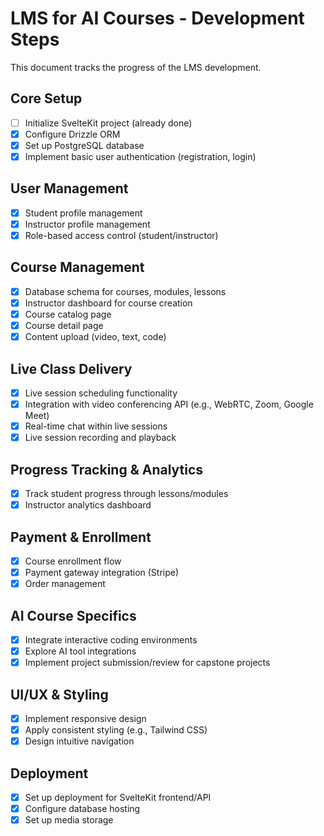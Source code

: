 # LMS for AI Courses - Development Steps

This document tracks the progress of the LMS development.

## Core Setup

- [ ] Initialize SvelteKit project (already done)
- [x] Configure Drizzle ORM
- [x] Set up PostgreSQL database
- [x] Implement basic user authentication (registration, login)

## User Management

- [x] Student profile management
- [x] Instructor profile management
- [x] Role-based access control (student/instructor)

## Course Management

- [x] Database schema for courses, modules, lessons
- [x] Instructor dashboard for course creation
- [x] Course catalog page
- [x] Course detail page
- [x] Content upload (video, text, code)

## Live Class Delivery

- [x] Live session scheduling functionality
- [x] Integration with video conferencing API (e.g., WebRTC, Zoom, Google Meet)
- [x] Real-time chat within live sessions
- [x] Live session recording and playback

## Progress Tracking & Analytics

- [x] Track student progress through lessons/modules
- [x] Instructor analytics dashboard

## Payment & Enrollment

- [x] Course enrollment flow
- [x] Payment gateway integration (Stripe)
- [x] Order management

## AI Course Specifics

- [x] Integrate interactive coding environments
- [x] Explore AI tool integrations
- [x] Implement project submission/review for capstone projects

## UI/UX & Styling

- [x] Implement responsive design
- [x] Apply consistent styling (e.g., Tailwind CSS)
- [x] Design intuitive navigation

## Deployment

- [x] Set up deployment for SvelteKit frontend/API
- [x] Configure database hosting
- [x] Set up media storage
